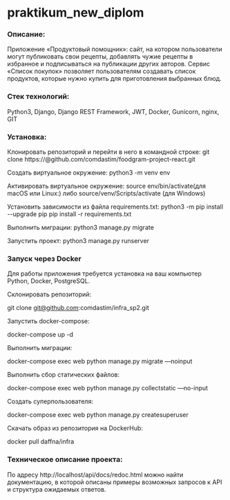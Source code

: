 # praktikum_new_diplom

### Описание:

Приложение «Продуктовый помощник»: сайт, на котором пользователи могут публиковать свои рецепты, добавлять чужие рецепты в избранное и подписываться на публикации других авторов. Сервис «Список покупок» позволяет пользователям создавать список продуктов, которые нужно купить для приготовления выбранных блюд. 

### Стек технологий:

Python3, Django, Django REST Framework, JWT, Docker, Gunicorn, nginx, GIT

### Установка:
Клонировать репозиторий и перейти в него в командной строке: git clone https://@github.com/comdastim/foodgram-project-react.git

Cоздать виртуальное окружение: python3 -m venv env

Активировать виртуальное окружение: 
source env/bin/activate(для macOS или Linux:) либо source/venv/Scripts/activate (для Windows)

Установить зависимости из файла requirements.txt: 
python3 -m pip install --upgrade pip 
pip install -r requirements.txt

Выполнить миграции: python3 manage.py migrate

Запустить проект: python3 manage.py runserver

### Запуск через Docker

Для работы приложения требуется установка на ваш компьютер Python, Docker, PostgreSQL.

Склонировать репозиторий:

git clone git@github.com:comdastim/infra_sp2.git

Запустить docker-compose:

docker-compose up -d

Выполнить миграции:

docker-compose exec web python manage.py migrate —noinput

Выполнить сбор статических файлов:

docker-compose exec web python manage.py collectstatic —no-input

Создать суперпользователя:

docker-compose exec web python manage.py createsuperuser

Скачать образ из репозитория на DockerHub:

docker pull daffna/infra


### Техническое описание проекта:

По адресу http://localhost/api/docs/redoc.html можно найти документацию, в которой описаны примеры возможных запросов к API и структура ожидаемых ответов.

